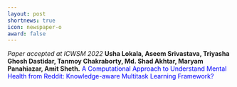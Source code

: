 ```yaml
---
layout: post
shortnews: true
icon: newspaper-o
award: false
---
```


<i>Paper accepted at ICWSM 2022</i> <b>Usha Lokala, Aseem Srivastava, Triyasha Ghosh Dastidar, Tanmoy Chakraborty, Md. Shad Akhtar, Maryam Panahiazar, Amit Sheth.</b> <font color="blue"> A Computational Approach to Understand Mental Health from Reddit: Knowledge-aware Multitask Learning Framework?</font>